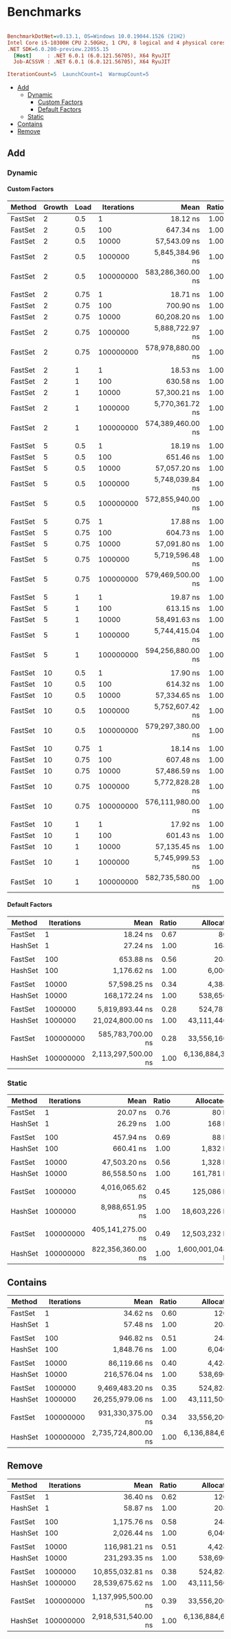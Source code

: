 # Benchmarks

``` ini

BenchmarkDotNet=v0.13.1, OS=Windows 10.0.19044.1526 (21H2)
Intel Core i5-10300H CPU 2.50GHz, 1 CPU, 8 logical and 4 physical cores
.NET SDK=6.0.200-preview.22055.15
  [Host]     : .NET 6.0.1 (6.0.121.56705), X64 RyuJIT
  Job-ACSSVR : .NET 6.0.1 (6.0.121.56705), X64 RyuJIT

IterationCount=5  LaunchCount=1  WarmupCount=5  

```

- [Add](#add)
  - [Dynamic](#dynamic)
    - [Custom Factors](#custom-factors)
    - [Default Factors](#default-factors)
  - [Static](#static)
- [Contains](#contains)
- [Remove](#remove)

## Add

### Dynamic

#### Custom Factors

|  Method | Growth | Load | Iterations |              Mean | Ratio |    Allocated |
|-------- |------- |----- |----------- |------------------:|------:|-------------:|
| FastSet |      2 |  0.5 |          1 |          18.12 ns |  1.00 |         80 B |
| FastSet |      2 |  0.5 |        100 |         647.34 ns |  1.00 |        208 B |
| FastSet |      2 |  0.5 |      10000 |      57,543.09 ns |  1.00 |      8,504 B |
| FastSet |      2 |  0.5 |    1000000 |   5,845,384.96 ns |  1.00 |    524,787 B |
| FastSet |      2 |  0.5 |  100000000 | 583,286,360.00 ns |  1.00 | 67,110,616 B |
|         |        |      |            |                   |       |              |
| FastSet |      2 | 0.75 |          1 |          18.71 ns |  1.00 |         80 B |
| FastSet |      2 | 0.75 |        100 |         700.90 ns |  1.00 |        208 B |
| FastSet |      2 | 0.75 |      10000 |      60,208.20 ns |  1.00 |      4,384 B |
| FastSet |      2 | 0.75 |    1000000 |   5,888,722.97 ns |  1.00 |    524,787 B |
| FastSet |      2 | 0.75 |  100000000 | 578,978,880.00 ns |  1.00 | 33,556,160 B |
|         |        |      |            |                   |       |              |
| FastSet |      2 |    1 |          1 |          18.53 ns |  1.00 |         80 B |
| FastSet |      2 |    1 |        100 |         630.58 ns |  1.00 |        152 B |
| FastSet |      2 |    1 |      10000 |      57,300.21 ns |  1.00 |      4,384 B |
| FastSet |      2 |    1 |    1000000 |   5,770,361.72 ns |  1.00 |    262,595 B |
| FastSet |      2 |    1 |  100000000 | 574,389,460.00 ns |  1.00 | 33,556,160 B |
|         |        |      |            |                   |       |              |
| FastSet |      5 |  0.5 |          1 |          18.19 ns |  1.00 |         80 B |
| FastSet |      5 |  0.5 |        100 |         651.46 ns |  1.00 |        256 B |
| FastSet |      5 |  0.5 |      10000 |      57,057.20 ns |  1.00 |      3,312 B |
| FastSet |      5 |  0.5 |    1000000 |   5,748,039.84 ns |  1.00 |    390,929 B |
| FastSet |      5 |  0.5 |  100000000 | 572,855,940.00 ns |  1.00 | 48,829,272 B |
|         |        |      |            |                   |       |              |
| FastSet |      5 | 0.75 |          1 |          17.88 ns |  1.00 |         80 B |
| FastSet |      5 | 0.75 |        100 |         604.73 ns |  1.00 |        128 B |
| FastSet |      5 | 0.75 |      10000 |      57,091.80 ns |  1.00 |      3,312 B |
| FastSet |      5 | 0.75 |    1000000 |   5,719,596.48 ns |  1.00 |    390,929 B |
| FastSet |      5 | 0.75 |  100000000 | 579,469,500.00 ns |  1.00 | 48,829,272 B |
|         |        |      |            |                   |       |              |
| FastSet |      5 |    1 |          1 |          19.87 ns |  1.00 |         80 B |
| FastSet |      5 |    1 |        100 |         613.15 ns |  1.00 |        128 B |
| FastSet |      5 |    1 |      10000 |      58,491.63 ns |  1.00 |      3,312 B |
| FastSet |      5 |    1 |    1000000 |   5,744,415.04 ns |  1.00 |    390,929 B |
| FastSet |      5 |    1 |  100000000 | 594,256,880.00 ns |  1.00 | 48,829,272 B |
|         |        |      |            |                   |       |              |
| FastSet |     10 |  0.5 |          1 |          17.90 ns |  1.00 |         80 B |
| FastSet |     10 |  0.5 |        100 |         614.32 ns |  1.00 |        144 B |
| FastSet |     10 |  0.5 |      10000 |      57,334.65 ns |  1.00 |      4,592 B |
| FastSet |     10 |  0.5 |    1000000 |   5,752,607.42 ns |  1.00 |    444,683 B |
| FastSet |     10 |  0.5 |  100000000 | 579,297,380.00 ns |  1.00 | 44,445,480 B |
|         |        |      |            |                   |       |              |
| FastSet |     10 | 0.75 |          1 |          18.14 ns |  1.00 |         80 B |
| FastSet |     10 | 0.75 |        100 |         607.48 ns |  1.00 |        144 B |
| FastSet |     10 | 0.75 |      10000 |      57,486.59 ns |  1.00 |      4,592 B |
| FastSet |     10 | 0.75 |    1000000 |   5,772,828.28 ns |  1.00 |    444,683 B |
| FastSet |     10 | 0.75 |  100000000 | 576,111,980.00 ns |  1.00 | 44,445,480 B |
|         |        |      |            |                   |       |              |
| FastSet |     10 |    1 |          1 |          17.92 ns |  1.00 |         80 B |
| FastSet |     10 |    1 |        100 |         601.43 ns |  1.00 |        144 B |
| FastSet |     10 |    1 |      10000 |      57,135.45 ns |  1.00 |      4,592 B |
| FastSet |     10 |    1 |    1000000 |   5,745,999.53 ns |  1.00 |    444,683 B |
| FastSet |     10 |    1 |  100000000 | 582,735,580.00 ns |  1.00 | 44,445,480 B |

#### Default Factors

|  Method | Iterations |                Mean | Ratio |       Allocated |
|-------- |----------- |--------------------:|------:|----------------:|
| FastSet |          1 |            18.24 ns |  0.67 |            80 B |
| HashSet |          1 |            27.24 ns |  1.00 |           168 B |
|         |            |                     |       |                 |
| FastSet |        100 |           653.88 ns |  0.56 |           208 B |
| HashSet |        100 |         1,176.62 ns |  1.00 |         6,000 B |
|         |            |                     |       |                 |
| FastSet |      10000 |        57,598.25 ns |  0.34 |         4,384 B |
| HashSet |      10000 |       168,172.24 ns |  1.00 |       538,656 B |
|         |            |                     |       |                 |
| FastSet |    1000000 |     5,819,893.44 ns |  0.28 |       524,787 B |
| HashSet |    1000000 |    21,024,800.00 ns |  1.00 |    43,111,446 B |
|         |            |                     |       |                 |
| FastSet |  100000000 |   585,783,700.00 ns |  0.28 |    33,556,160 B |
| HashSet |  100000000 | 2,113,297,500.00 ns |  1.00 | 6,136,884,336 B |

### Static

|  Method | Iterations |              Mean | Ratio |       Allocated |
|-------- |----------- |------------------:|------:|----------------:|
| FastSet |          1 |          20.07 ns |  0.76 |            80 B |
| HashSet |          1 |          26.29 ns |  1.00 |           168 B |
|         |            |                   |       |                 |
| FastSet |        100 |         457.94 ns |  0.69 |            88 B |
| HashSet |        100 |         660.41 ns |  1.00 |         1,832 B |
|         |            |                   |       |                 |
| FastSet |      10000 |      47,503.20 ns |  0.56 |         1,328 B |
| HashSet |      10000 |      86,558.50 ns |  1.00 |       161,781 B |
|         |            |                   |       |                 |
| FastSet |    1000000 |   4,016,065.62 ns |  0.45 |       125,086 B |
| HashSet |    1000000 |   8,988,651.95 ns |  1.00 |    18,603,226 B |
|         |            |                   |       |                 |
| FastSet |  100000000 | 405,141,275.00 ns |  0.49 |    12,503,232 B |
| HashSet |  100000000 | 822,356,360.00 ns |  1.00 | 1,600,001,048 B |

## Contains

|  Method | Iterations |                Mean | Ratio |       Allocated |
|-------- |----------- |--------------------:|------:|----------------:|
| FastSet |          1 |            34.62 ns |  0.60 |           120 B |
| HashSet |          1 |            57.48 ns |  1.00 |           208 B |
|         |            |                     |       |                 |
| FastSet |        100 |           946.82 ns |  0.51 |           248 B |
| HashSet |        100 |         1,848.76 ns |  1.00 |         6,040 B |
|         |            |                     |       |                 |
| FastSet |      10000 |        86,119.66 ns |  0.40 |         4,424 B |
| HashSet |      10000 |       216,576.04 ns |  1.00 |       538,696 B |
|         |            |                     |       |                 |
| FastSet |    1000000 |     9,469,483.20 ns |  0.35 |       524,828 B |
| HashSet |    1000000 |    26,255,979.06 ns |  1.00 |    43,111,506 B |
|         |            |                     |       |                 |
| FastSet |  100000000 |   931,330,375.00 ns |  0.34 |    33,556,200 B |
| HashSet |  100000000 | 2,735,724,800.00 ns |  1.00 | 6,136,884,664 B |

## Remove

|  Method | Iterations |                Mean | Ratio |       Allocated |
|-------- |----------- |--------------------:|------:|----------------:|
| FastSet |          1 |            36.40 ns |  0.62 |           120 B |
| HashSet |          1 |            58.87 ns |  1.00 |           208 B |
|         |            |                     |       |                 |
| FastSet |        100 |         1,175.76 ns |  0.58 |           248 B |
| HashSet |        100 |         2,026.44 ns |  1.00 |         6,040 B |
|         |            |                     |       |                 |
| FastSet |      10000 |       116,981.21 ns |  0.51 |         4,424 B |
| HashSet |      10000 |       231,293.35 ns |  1.00 |       538,696 B |
|         |            |                     |       |                 |
| FastSet |    1000000 |    10,855,032.81 ns |  0.38 |       524,828 B |
| HashSet |    1000000 |    28,539,675.62 ns |  1.00 |    43,111,566 B |
|         |            |                     |       |                 |
| FastSet |  100000000 | 1,137,995,500.00 ns |  0.39 |    33,556,200 B |
| HashSet |  100000000 | 2,918,531,540.00 ns |  1.00 | 6,136,884,664 B |


